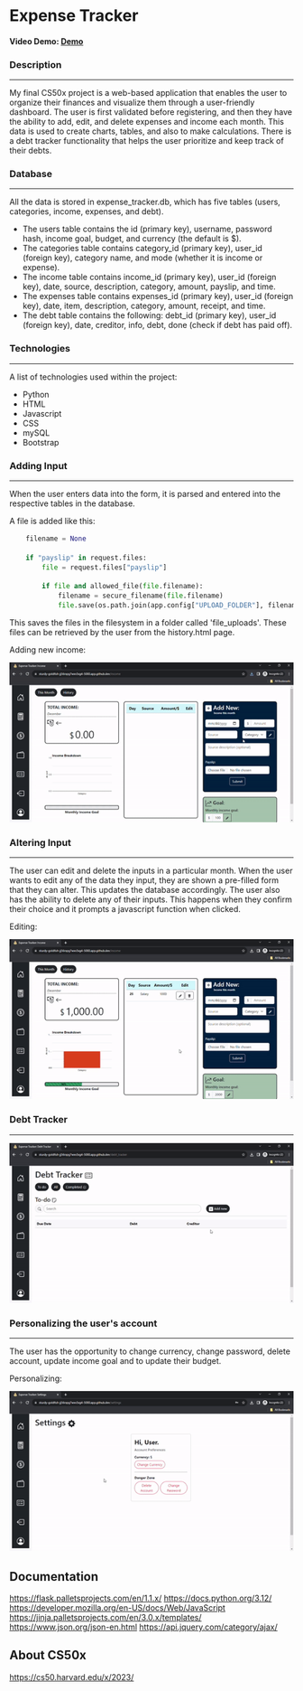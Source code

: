 # Expense Tracker
#### Video Demo:  [Demo](https://www.youtube.com/watch?v=x-waIk9i8D8)
### Description
***
My final CS50x project is a web-based application that enables the user to organize their finances and visualize them through a user-friendly dashboard. The user is first validated before registering, and then they have the ability to add, edit, and delete expenses and income each month. This data is used to create charts, tables, and also to make calculations. There is a debt tracker functionality that helps the user prioritize and keep track of their debts.

### Database
***
All the data is stored in expense_tracker.db, which has five tables (users, categories, income, expenses, and debt).

- The users table contains the id (primary key), username, password hash, income goal, budget, and currency (the default is $).
- The categories table contains category_id (primary key), user_id (foreign key), category name, and mode (whether it is income or expense).
- The income table contains income_id (primary key), user_id (foreign key), date, source, description, category, amount, payslip, and time.
- The expenses table contains expenses_id (primary key), user_id (foreign key), date, item, description, category, amount, receipt, and time.
- The debt table contains the following: debt_id (primary key), user_id (foreign key), date, creditor, info, debt, done (check if debt has paid off).

### Technologies
***
A list of technologies used within the project:
* Python
* HTML
* Javascript
* CSS
* mySQL
* Bootstrap

### Adding Input
***
When the user enters data into the form, it is parsed and entered into the respective tables in the database.

A file is added like this:

```python
    filename = None

    if "payslip" in request.files:
        file = request.files["payslip"]

        if file and allowed_file(file.filename):
            filename = secure_filename(file.filename)
            file.save(os.path.join(app.config["UPLOAD_FOLDER"], filename))
```

This saves the files in the filesystem in a folder called 'file_uploads'. These files can be retrieved by the user from the history.html page.


Adding new income:

![New input](GIF/input.gif)


### Altering Input
***
The user can edit and delete the inputs in a particular month.
When the user wants to edit any of the data they input, they are shown a pre-filled form that they can alter. This updates the database accordingly.
The user also has the ability to delete any of their inputs. This happens when they confirm their choice and it prompts a javascript function when clicked.

Editing:

![Editing](GIF/edit.gif)

### Debt Tracker
***

![Debt Tracker](GIF/debt.gif)

### Personalizing the user's account
***
The user has the opportunity to change currency, change password, delete account, update income goal and to update their budget.

Personalizing:

![Peronalize](GIF/personalize.gif)

## Documentation
https://flask.palletsprojects.com/en/1.1.x/
https://docs.python.org/3.12/
https://developer.mozilla.org/en-US/docs/Web/JavaScript
https://jinja.palletsprojects.com/en/3.0.x/templates/
https://www.json.org/json-en.html
https://api.jquery.com/category/ajax/


## About CS50x
https://cs50.harvard.edu/x/2023/
